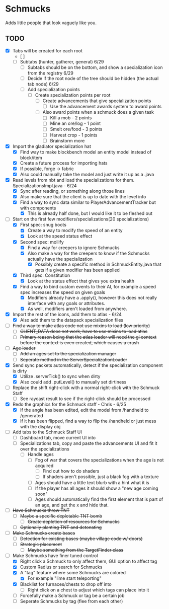 # Schmucks

Adds little people that look vaguely like you.

## TODO
- [x] Tabs will be created for each root 
  - [ ] 
  - [ ] Subtabs (hunter, gatherer, general) 6/29
    - [ ] Subtabs should be on the bottom, and show a specialization icon from the registry 6/29
    - [ ] Decide if the root node of the tree should be hidden (the actual tab node) 6/29
    - [ ] Add specialization points
      - [ ] Create specialization points per root
        - [ ] Create advancements that give specialization points
          - [ ] Use the advancement awards system to award points
        - [ ] Also award points when a schmuck does a given task
          - [ ] Kill a mob - 2 points
          - [ ] Mine an ore/log - 1 point
          - [ ] Smelt ore/food - 3 points
          - [ ] Harvest crop - 1 points
          - [ ] Brainstorm more
- [x] Import the gladiator specialization hat
    - [x] Find way to make blockbench model an entity model instead of block/item
    - [x] Create a future process for importing hats
    - [x] If possible, forge -> fabric
    - [x] Also could manually take the model and just write it up as a .java
- [x] Read levels from nbt and load the specializations for them. SpecializationsImpl.java - 6/24
    - [x] Sync after reading, or something along those lines
    - [x] Also make sure that the client is up to date with the level info
    - [x] Find a way to sync data similar to PlayerAdvancementTracker but with components
        - [x] This is already half done, but I would like it to be fleshed out
- [ ] Start on the first few modifiers/specializations(20 specializations)
    - [x] First spec: snug boots
        - [x] Create a way to modify the speed of an entity
        - [x] Look at the speed status effect
    - [x] Second spec: mollify
        - [x] Find a way for creepers to ignore Schmucks
        - [x] Also make a way for the creepers to know if the Schmucks actually have the specialization
            - [x] Possibly create a specific method in SchmuckEntity.java that gets if a given modifier has been applied
    - [x] Third spec: Constitution
        - [x] Look at the status effect that gives you extra health
    - [x] Find a way to bind custom events to their AI, for example a speed spec increases the speed on given goals
        - [x] Modifiers already have a .apply(), however this does not really interface with any goals or attributes.
        - [x] As well, modifiers aren't loaded from anywhere.
- [x] Import the rest of the icons, add them to atlas - 6/24
    - [x] Also add them to the datapack specialization files
- [ ] ~~Find a way to make atlas code not use mixins to load (low priority)~~
    - [ ] ~~CLIENT_DATA does not work, have to use mixins to load atlas~~
    - [ ] ~~Primary reason being that the atlas loader will need the gl context before the context is even created, which causes a crash~~
- [ ] ~~Age loader~~
    - [ ] ~~Add an ages set to the specialization manager~~
    - [ ] ~~Seperate method in the ServerSpecializationLoader~~
- [x] Send sync packets automatically, detect if the specialization component is dirty
    - [x] Utilize .serverTick() to sync when dirty
    - [x] Also could add .putLevel() to manually set dirtiness
- [ ] Replace the shift right-click with a normal right-click with the Schmuck Staff
    - [ ] See raycast result to see if the right-click should be processed
- [x] Redo the graphics for the Schmuck staff - Chris - 6/25
    - [x] If the angle has been edited, edit the model from /handheld to /generated
    - [x] If it has been flipped, find a way to flip the /handheld or just mess with the display obj
- [ ] Add tabs to the Schmuck Staff UI
    - [ ] Dashboard tab, move current UI into
    - [ ] Specializations tab, copy and paste the advancements UI and fit it over the specializations
        - [ ] Handle ages
            - [ ] Fog of war that covers the specializations when the age is not acquired
                - [ ] Find out how to do shaders
                - [ ] If shaders aren't possible, just a black fog with a texture
            - [ ] Ages should have a little text blurb with a hint what it is
            - [ ] If the player has all ages it should show a "new age coming soon"
            - [ ] Ages should automatically find the first element that is part of an age, and get the x and hide that.

- [ ] ~~Have Schmucks throw TNT~~
    - [ ] ~~Maybe a specific depletable TNT bomb~~
        - [ ] ~~Create depletion of resources for Schmucks~~
    - [ ] ~~Optionally planting TNT and detonating~~
- [ ] ~~Make Schmucks create bases~~
    - [ ] ~~Detection for existing bases (maybe village code w/ doors)~~
    - [ ] ~~Strategic placement~~
        - [ ] ~~Maybe something from the TargetFinder class~~
- [ ] Make Schmucks have finer tuned control
    - [x] Right click a Schmuck to only affect them, GUI option to affect tag
    - [x] Custom Radius or search for Schmucks
    - [x] A "tag" feature where some Schmucks are colored
        - [x] For example "lime start teleporting"
    - [x] Blacklist for furnaces/chests to drop off into
        - [ ] Right click on a chest to adjust which tags can place into it
    - [ ] Forcefully make a Schmuck or tag be a certain job
    - [ ] Seperate Schmucks by tag (flee from each other)